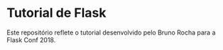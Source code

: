 # Tutorial de Flask

Este repositório reflete o tutorial desenvolvido pelo Bruno Rocha para a Flask Conf 2018.